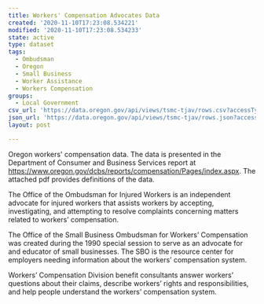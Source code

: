 ```yaml
---
title: Workers' Compensation Advocates Data
created: '2020-11-10T17:23:08.534221'
modified: '2020-11-10T17:23:08.534233'
state: active
type: dataset
tags:
  - Ombudsman
  - Oregon
  - Small Business
  - Worker Assistance
  - Workers Compensation
groups:
  - Local Government
csv_url: 'https://data.oregon.gov/api/views/tsmc-tjav/rows.csv?accessType=DOWNLOAD'
json_url: 'https://data.oregon.gov/api/views/tsmc-tjav/rows.json?accessType=DOWNLOAD'
layout: post

---
```

Oregon workers' compensation data. The data is presented in the Department of Consumer and Business Services report at https://www.oregon.gov/dcbs/reports/compensation/Pages/index.aspx. The attached pdf provides definitions of the data.

The Office of the Ombudsman for Injured Workers is an independent advocate for injured workers that assists workers by accepting, investigating, and attempting to resolve complaints concerning matters related to workers’ compensation. 

The Office of the Small Business Ombudsman for Workers’ Compensation was created during the 1990 special session to serve as an advocate for and educator of small businesses. The SBO is the resource center for employers needing information about the workers’ compensation system. 

Workers’ Compensation Division benefit consultants answer workers’ questions about their claims, describe workers’ rights and responsibilities, and help people understand the workers’ compensation system.
